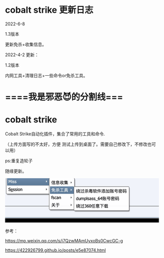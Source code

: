 # cobalt strike 更新日志

2022-6-8

1.3版本

更新免杀+收集信息。





2022-4-2 更新：

1.2版本

内网工具+清理日志+一些命令or免杀工具。




# ====我是邪恶😈的分割线===


# cobalt strike 

Cobalt Strike自动化插件，集合了常用的工具和命令.

（上传方面写的不太好，方便 测试上传到桌面了。需要自己修改下，不修改也可以用）

ps:重复造轮子

随缘更新。


![image](https://github.com/yuag/cobalt-strike/blob/main/images/3.png)


参考：

https://mp.weixin.qq.com/s/i7QzwMAmUyxoBs0CwcGC-g

https://422926799.github.io/posts/e5e87074.html
